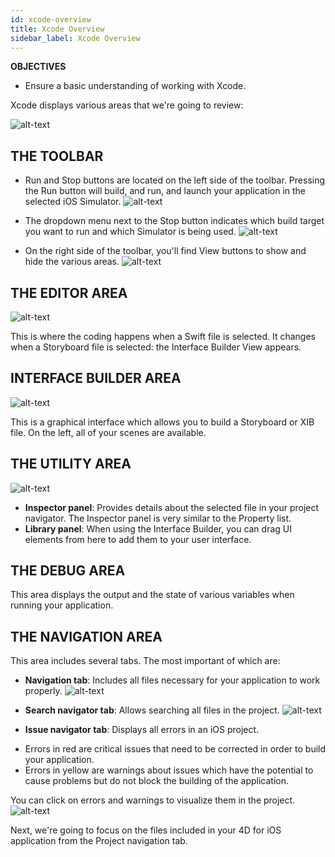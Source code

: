 ```yaml
---
id: xcode-overview
title: Xcode Overview
sidebar_label: Xcode Overview
---
```


<div class = "objectives">
<b>OBJECTIVES</b>

* Ensure a basic understanding of working with Xcode.
</div>


Xcode displays various areas that we're going to review:

![alt-text](assets/customize-with-xcode/Discover-Xcode-4D-for-iOS.png)

## THE TOOLBAR

* Run and Stop buttons are located on the left side of the toolbar. Pressing the Run button will build, and run, and launch your application in the selected iOS Simulator. 
![alt-text](assets/customize-with-xcode/Toolbar-Build-and-Run-Xcode-4D-for-iOS.png)

* The dropdown menu next to the Stop button indicates which build target you want to run and which Simulator is being used.
![alt-text](assets/customize-with-xcode/Toolbar-Target-simulator-Xcode-4D-for-iOS.png)

* On the right side of the toolbar, you'll find View buttons to show and hide the various areas.
![alt-text](assets/customize-with-xcode/Toolbar-View-buttons-Xcode-4D-for-iOS.png)


## THE EDITOR AREA

![alt-text](assets/customize-with-xcode/Editor-Xcode-4D-for-iOS.png)

This is where the coding happens when a Swift file is selected.
It changes when a Storyboard file is selected: the Interface Builder View appears.


## INTERFACE BUILDER AREA

![alt-text](assets/customize-with-xcode/Interface-Builder-Xcode-4D-for-iOS.png)

This is a graphical interface which allows you to build a Storyboard or XIB file. On the left, all of your scenes are available. 


## THE UTILITY AREA

![alt-text](assets/customize-with-xcode/Utility-Xcode-4D-for-iOS.png)

* <b>Inspector panel</b>: Provides details about the selected file in your project navigator. The Inspector panel is very similar to the Property list.
* <b>Library panel</b>: When using the Interface Builder, you can drag UI elements from here to add them to your user interface.

## THE DEBUG AREA
 This area displays the output and the state of various variables when running your application.


## THE NAVIGATION AREA
This area includes several tabs. The most important of which are:

* <b>Navigation tab</b>: Includes all files necessary for your application to work properly.
![alt-text](assets/customize-with-xcode/Project-Navigation-Editor-Xcode-4D-for-iOS.png)

* <b>Search navigator tab</b>: Allows searching all files in the project.
![alt-text](assets/customize-with-xcode/Search-Navigator-Xcode-4D-for-iOS.png)

* <b>Issue navigator tab</b>: Displays all errors in an iOS project. 
- Errors in red are critical issues that need to be corrected in order to build your application. 
- Errors in yellow are warnings about issues which have the potential to cause problems but do not block the building of the application. 

You can click on errors and warnings to visualize them in the project.
![alt-text](assets/customize-with-xcode/Issue-Navigator-Xcode-4D-for-iOS.png)


Next, we're going to focus on the files included in your 4D for iOS application from the Project navigation tab.
